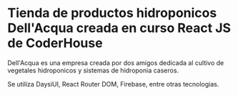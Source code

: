 # Tienda de productos hidroponicos Dell'Acqua creada en curso React JS de CoderHouse

Dell'Acqua es una empresa creada por dos amigos dedicada al cultivo de vegetales hidroponicos y sistemas de hidroponia caseros.

Se utiliza DaysiUI, React Router DOM, Firebase, entre otras tecnologias.
